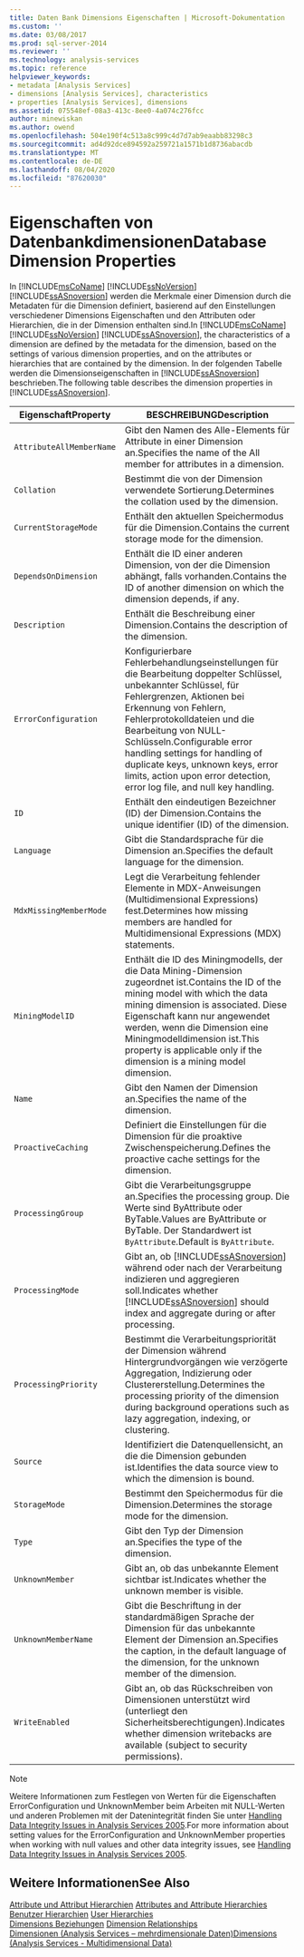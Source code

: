 ```yaml
---
title: Daten Bank Dimensions Eigenschaften | Microsoft-Dokumentation
ms.custom: ''
ms.date: 03/08/2017
ms.prod: sql-server-2014
ms.reviewer: ''
ms.technology: analysis-services
ms.topic: reference
helpviewer_keywords:
- metadata [Analysis Services]
- dimensions [Analysis Services], characteristics
- properties [Analysis Services], dimensions
ms.assetid: 075548ef-08a3-413c-8ee0-4a074c276fcc
author: minewiskan
ms.author: owend
ms.openlocfilehash: 504e190f4c513a8c999c4d7d7ab9eaabb83298c3
ms.sourcegitcommit: ad4d92dce894592a259721a1571b1d8736abacdb
ms.translationtype: MT
ms.contentlocale: de-DE
ms.lasthandoff: 08/04/2020
ms.locfileid: "87620030"
---
```

# <a name="database-dimension-properties"></a><span data-ttu-id="f87e2-102">Eigenschaften von Datenbankdimensionen</span><span class="sxs-lookup"><span data-stu-id="f87e2-102">Database Dimension Properties</span></span>
  <span data-ttu-id="f87e2-103">In [!INCLUDE[msCoName](../../includes/msconame-md.md)] [!INCLUDE[ssNoVersion](../../includes/ssnoversion-md.md)] [!INCLUDE[ssASnoversion](../../includes/ssasnoversion-md.md)] werden die Merkmale einer Dimension durch die Metadaten für die Dimension definiert, basierend auf den Einstellungen verschiedener Dimensions Eigenschaften und den Attributen oder Hierarchien, die in der Dimension enthalten sind.</span><span class="sxs-lookup"><span data-stu-id="f87e2-103">In [!INCLUDE[msCoName](../../includes/msconame-md.md)] [!INCLUDE[ssNoVersion](../../includes/ssnoversion-md.md)] [!INCLUDE[ssASnoversion](../../includes/ssasnoversion-md.md)], the characteristics of a dimension are defined by the metadata for the dimension, based on the settings of various dimension properties, and on the attributes or hierarchies that are contained by the dimension.</span></span> <span data-ttu-id="f87e2-104">In der folgenden Tabelle werden die Dimensionseigenschaften in [!INCLUDE[ssASnoversion](../../includes/ssasnoversion-md.md)] beschrieben.</span><span class="sxs-lookup"><span data-stu-id="f87e2-104">The following table describes the dimension properties in [!INCLUDE[ssASnoversion](../../includes/ssasnoversion-md.md)].</span></span>  
  
|<span data-ttu-id="f87e2-105">Eigenschaft</span><span class="sxs-lookup"><span data-stu-id="f87e2-105">Property</span></span>|<span data-ttu-id="f87e2-106">BESCHREIBUNG</span><span class="sxs-lookup"><span data-stu-id="f87e2-106">Description</span></span>|  
|--------------|-----------------|  
|`AttributeAllMemberName`|<span data-ttu-id="f87e2-107">Gibt den Namen des Alle-Elements für Attribute in einer Dimension an.</span><span class="sxs-lookup"><span data-stu-id="f87e2-107">Specifies the name of the All member for attributes in a dimension.</span></span>|  
|`Collation`|<span data-ttu-id="f87e2-108">Bestimmt die von der Dimension verwendete Sortierung.</span><span class="sxs-lookup"><span data-stu-id="f87e2-108">Determines the collation used by the dimension.</span></span>|  
|`CurrentStorageMode`|<span data-ttu-id="f87e2-109">Enthält den aktuellen Speichermodus für die Dimension.</span><span class="sxs-lookup"><span data-stu-id="f87e2-109">Contains the current storage mode for the dimension.</span></span>|  
|`DependsOnDimension`|<span data-ttu-id="f87e2-110">Enthält die ID einer anderen Dimension, von der die Dimension abhängt, falls vorhanden.</span><span class="sxs-lookup"><span data-stu-id="f87e2-110">Contains the ID of another dimension on which the dimension depends, if any.</span></span>|  
|`Description`|<span data-ttu-id="f87e2-111">Enthält die Beschreibung einer Dimension.</span><span class="sxs-lookup"><span data-stu-id="f87e2-111">Contains the description of the dimension.</span></span>|  
|`ErrorConfiguration`|<span data-ttu-id="f87e2-112">Konfigurierbare Fehlerbehandlungseinstellungen für die Bearbeitung doppelter Schlüssel, unbekannter Schlüssel, für Fehlergrenzen, Aktionen bei Erkennung von Fehlern, Fehlerprotokolldateien und die Bearbeitung von NULL-Schlüsseln.</span><span class="sxs-lookup"><span data-stu-id="f87e2-112">Configurable error handling settings for handling of duplicate keys, unknown keys, error limits, action upon error detection, error log file, and null key handling.</span></span>|  
|`ID`|<span data-ttu-id="f87e2-113">Enthält den eindeutigen Bezeichner (ID) der Dimension.</span><span class="sxs-lookup"><span data-stu-id="f87e2-113">Contains the unique identifier (ID) of the dimension.</span></span>|  
|`Language`|<span data-ttu-id="f87e2-114">Gibt die Standardsprache für die Dimension an.</span><span class="sxs-lookup"><span data-stu-id="f87e2-114">Specifies the default language for the dimension.</span></span>|  
|`MdxMissingMemberMode`|<span data-ttu-id="f87e2-115">Legt die Verarbeitung fehlender Elemente in MDX-Anweisungen (Multidimensional Expressions) fest.</span><span class="sxs-lookup"><span data-stu-id="f87e2-115">Determines how missing members are handled for Multidimensional Expressions (MDX) statements.</span></span>|  
|`MiningModelID`|<span data-ttu-id="f87e2-116">Enthält die ID des Miningmodells, der die Data Mining-Dimension zugeordnet ist.</span><span class="sxs-lookup"><span data-stu-id="f87e2-116">Contains the ID of the mining model with which the data mining dimension is associated.</span></span> <span data-ttu-id="f87e2-117">Diese Eigenschaft kann nur angewendet werden, wenn die Dimension eine Miningmodelldimension ist.</span><span class="sxs-lookup"><span data-stu-id="f87e2-117">This property is applicable only if the dimension is a mining model dimension.</span></span>|  
|`Name`|<span data-ttu-id="f87e2-118">Gibt den Namen der Dimension an.</span><span class="sxs-lookup"><span data-stu-id="f87e2-118">Specifies the name of the dimension.</span></span>|  
|`ProactiveCaching`|<span data-ttu-id="f87e2-119">Definiert die Einstellungen für die Dimension für die proaktive Zwischenspeicherung.</span><span class="sxs-lookup"><span data-stu-id="f87e2-119">Defines the proactive cache settings for the dimension.</span></span>|  
|`ProcessingGroup`|<span data-ttu-id="f87e2-120">Gibt die Verarbeitungsgruppe an.</span><span class="sxs-lookup"><span data-stu-id="f87e2-120">Specifies the processing group.</span></span> <span data-ttu-id="f87e2-121">Die Werte sind ByAttribute oder ByTable.</span><span class="sxs-lookup"><span data-stu-id="f87e2-121">Values are ByAttribute or ByTable.</span></span> <span data-ttu-id="f87e2-122">Der Standardwert ist `ByAttribute`.</span><span class="sxs-lookup"><span data-stu-id="f87e2-122">Default is `ByAttribute`.</span></span>|  
|`ProcessingMode`|<span data-ttu-id="f87e2-123">Gibt an, ob [!INCLUDE[ssASnoversion](../../includes/ssasnoversion-md.md)] während oder nach der Verarbeitung indizieren und aggregieren soll.</span><span class="sxs-lookup"><span data-stu-id="f87e2-123">Indicates whether [!INCLUDE[ssASnoversion](../../includes/ssasnoversion-md.md)] should index and aggregate during or after processing.</span></span>|  
|`ProcessingPriority`|<span data-ttu-id="f87e2-124">Bestimmt die Verarbeitungspriorität der Dimension während Hintergrundvorgängen wie verzögerte Aggregation, Indizierung oder Clustererstellung.</span><span class="sxs-lookup"><span data-stu-id="f87e2-124">Determines the processing priority of the dimension during background operations such as lazy aggregation, indexing, or clustering.</span></span>|  
|`Source`|<span data-ttu-id="f87e2-125">Identifiziert die Datenquellensicht, an die die Dimension gebunden ist.</span><span class="sxs-lookup"><span data-stu-id="f87e2-125">Identifies the data source view to which the dimension is bound.</span></span>|  
|`StorageMode`|<span data-ttu-id="f87e2-126">Bestimmt den Speichermodus für die Dimension.</span><span class="sxs-lookup"><span data-stu-id="f87e2-126">Determines the storage mode for the dimension.</span></span>|  
|`Type`|<span data-ttu-id="f87e2-127">Gibt den Typ der Dimension an.</span><span class="sxs-lookup"><span data-stu-id="f87e2-127">Specifies the type of the dimension.</span></span>|  
|`UnknownMember`|<span data-ttu-id="f87e2-128">Gibt an, ob das unbekannte Element sichtbar ist.</span><span class="sxs-lookup"><span data-stu-id="f87e2-128">Indicates whether the unknown member is visible.</span></span>|  
|`UnknownMemberName`|<span data-ttu-id="f87e2-129">Gibt die Beschriftung in der standardmäßigen Sprache der Dimension für das unbekannte Element der Dimension an.</span><span class="sxs-lookup"><span data-stu-id="f87e2-129">Specifies the caption, in the default language of the dimension, for the unknown member of the dimension.</span></span>|  
|`WriteEnabled`|<span data-ttu-id="f87e2-130">Gibt an, ob das Rückschreiben von Dimensionen unterstützt wird (unterliegt den Sicherheitsberechtigungen).</span><span class="sxs-lookup"><span data-stu-id="f87e2-130">Indicates whether dimension writebacks are available (subject to security permissions).</span></span>|  
  
> [!NOTE]  
>  <span data-ttu-id="f87e2-131">Weitere Informationen zum Festlegen von Werten für die Eigenschaften ErrorConfiguration und UnknownMember beim Arbeiten mit NULL-Werten und anderen Problemen mit der Datenintegrität finden Sie unter [Handling Data Integrity Issues in Analysis Services 2005](https://go.microsoft.com/fwlink/?LinkId=81891).</span><span class="sxs-lookup"><span data-stu-id="f87e2-131">For more information about setting values for the ErrorConfiguration and UnknownMember properties when working with null values and other data integrity issues, see [Handling Data Integrity Issues in Analysis Services 2005](https://go.microsoft.com/fwlink/?LinkId=81891).</span></span>  
  
## <a name="see-also"></a><span data-ttu-id="f87e2-132">Weitere Informationen</span><span class="sxs-lookup"><span data-stu-id="f87e2-132">See Also</span></span>  
 <span data-ttu-id="f87e2-133">[Attribute und Attribut Hierarchien](attributes-and-attribute-hierarchies.md) </span><span class="sxs-lookup"><span data-stu-id="f87e2-133">[Attributes and Attribute Hierarchies](attributes-and-attribute-hierarchies.md) </span></span>  
 <span data-ttu-id="f87e2-134">[Benutzer Hierarchien](user-hierarchies.md) </span><span class="sxs-lookup"><span data-stu-id="f87e2-134">[User Hierarchies](user-hierarchies.md) </span></span>  
 <span data-ttu-id="f87e2-135">[Dimensions Beziehungen](../multidimensional-models-olap-logical-cube-objects/dimension-relationships.md) </span><span class="sxs-lookup"><span data-stu-id="f87e2-135">[Dimension Relationships](../multidimensional-models-olap-logical-cube-objects/dimension-relationships.md) </span></span>  
 [<span data-ttu-id="f87e2-136">Dimensionen &#40;Analysis Services – mehrdimensionale Daten&#41;</span><span class="sxs-lookup"><span data-stu-id="f87e2-136">Dimensions &#40;Analysis Services - Multidimensional Data&#41;</span></span>](dimensions-analysis-services-multidimensional-data.md)  
  
  
